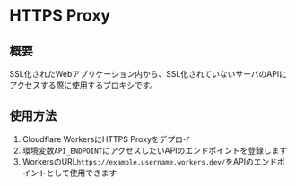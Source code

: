 # HTTPS Proxy

## 概要

SSL化されたWebアプリケーション内から、SSL化されていないサーバのAPIにアクセスする際に使用するプロキシです。

## 使用方法

1. Cloudflare WorkersにHTTPS Proxyをデプロイ
1. 環境変数`API_ENDPOINT`にアクセスしたいAPIのエンドポイントを登録します
2. WorkersのURL`https://example.username.workers.dev/`をAPIのエンドポイントとして使用できます

